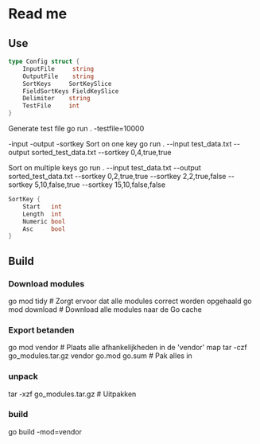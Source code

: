 # Read me

## Use

```go
type Config struct {
	InputFile     string
	OutputFile    string
	SortKeys     SortKeySlice
	FieldSortKeys FieldKeySlice
	Delimiter    string
	TestFile     int
}
```

Generate test file
go run . -testfile=10000

-input -output -sortkey
Sort on one key
go run . --input test_data.txt --output sorted_test_data.txt --sortkey 0,4,true,true

Sort on multiple keys
go run . --input test_data.txt --output sorted_test_data.txt --sortkey 0,2,true,true --sortkey 2,2,true,false --sortkey 5,10,false,true --sortkey 15,10,false,false

```go
SortKey {
    Start   int
    Length  int
    Numeric bool
    Asc     bool
}
```

## Build

### Download modules

go mod tidy  # Zorgt ervoor dat alle modules correct worden opgehaald
go mod download  # Download alle modules naar de Go cache

### Export betanden

go mod vendor  # Plaats alle afhankelijkheden in de 'vendor' map
tar -czf go_modules.tar.gz vendor go.mod go.sum  # Pak alles in

### unpack

tar -xzf go_modules.tar.gz  # Uitpakken

### build

go build -mod=vendor
